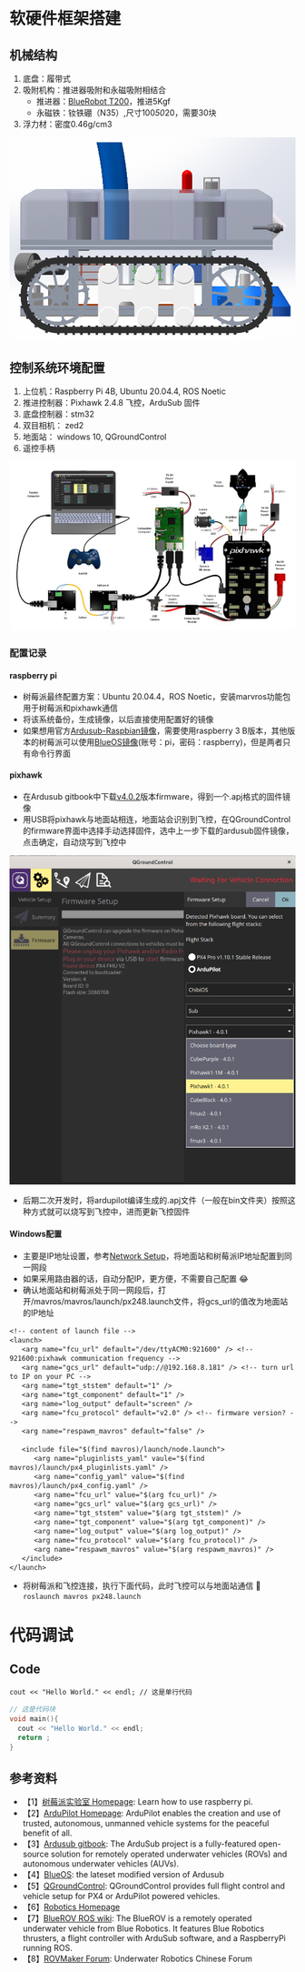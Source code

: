 # 软硬件框架搭建
## 机械结构
1. 底盘：履带式
2. 吸附机构：推进器吸附和永磁吸附相结合
   - 推进器：[BlueRobot T200](https://item.taobao.com/item.htm?spm=a1z0k.7628869.0.0.1d3c37de90qw1V&id=550925052996&_u=t2dmg8j26111)，推进5Kgf
   - 永磁铁：钕铁硼（N35）,尺寸100*50*20，需要30块
3. 浮力材：密度0.46g/cm3 

![iamge](https://github.com/Yunga-Wu/HullCleaningRobot/blob/main/image/%E6%9C%BA%E5%99%A8%E4%BA%BA%E6%95%B4%E4%BD%93%E8%AE%BE%E8%AE%A1%E5%B1%95%E7%A4%BA.png)

## 控制系统环境配置
1. 上位机：Raspberry Pi 4B, Ubuntu 20.04.4, ROS Noetic
2. 推进控制器：Pixhawk 2.4.8 飞控，ArduSub 固件
3. 底盘控制器：stm32
4. 双目相机： zed2
5. 地面站： windows 10, QGroundControl
6. 遥控手柄  

![iamge](https://github.com/Yunga-Wu/HullCleaningRobot/blob/main/image/%E6%8E%A5%E7%BA%BF%E5%9B%BE01.jpg)

### 配置记录
#### raspberry pi
- 树莓派最终配置方案：Ubuntu 20.04.4，ROS Noetic，安装marvros功能包用于树莓派和pixhawk通信
- 将该系统备份，生成镜像，以后直接使用配置好的镜像
- 如果想用官方[Ardusub-Raspbian镜像](http://www.ardusub.com/resources/downloads.html#ardusub-firmware-files)，需要使用raspberry 3 B版本，其他版本的树莓派可以使用[BlueOS镜像](https://docs.bluerobotics.com/ardusub-zola/software/onboard/BlueOS-1.0/installation/)(账号：pi，密码：raspberry)，但是两者只有命令行界面
#### pixhawk
- 在Ardusub gitbook中下载[v4.0.2](http://www.ardusub.com/resources/downloads.html)版本firmware，得到一个.apj格式的固件镜像
- 用USB将pixhawk与地面站相连，地面站会识别到飞控，在QGroundControl的firmware界面中选择手动选择固件，选中上一步下载的ardusub固件镜像，点击确定，自动烧写到飞控中

![image](https://github.com/Yunga-Wu/HullCleaningRobot/blob/main/image/%E9%A3%9E%E6%8E%A7%E5%9B%BA%E4%BB%B6%E7%83%A7%E5%86%99.png)

- 后期二次开发时，将ardupilot编译生成的.apj文件（一般在bin文件夹）按照这种方式就可以烧写到飞控中，进而更新飞控固件

#### Windows配置
- 主要是IP地址设置，参考[Network Setup](http://www.ardusub.com/quick-start/installing-companion.html)，将地面站和树莓派IP地址配置到同一网段
- 如果采用路由器的话，自动分配IP，更方便，不需要自己配置 😂
- 确认地面站和树莓派处于同一网段后，打开/mavros/mavros/launch/px248.launch文件，将gcs_url的值改为地面站的IP地址
```
<!-- content of launch file --> 
<launch>
   <arg name="fcu_url" default="/dev/ttyACM0:921600" /> <!-- 921600:pixhawk communication frequency -->
   <arg name="gcs_url" default="udp://@192.168.8.181" /> <!-- turn url to IP on your PC -->
   <arg name="tgt_ststem" default="1" />
   <arg name="tgt_component" default="1" />
   <arg name="log_output" default="screen" />
   <arg name="fcu_protocol" default="v2.0" /> <!-- firmware version? -->
   <arg name="respawm_mavros" default="false" />
   
   <include file="$(find mavros)/launch/node.launch">
      <arg name="pluginlists_yaml" vaule="$(find mavros)/launch/px4_pluginlists.yaml" />
      <arg name="config_yaml" value="$(find mavros)/launch/px4_config.yaml" />
      <arg name="fcu_url" value="$(arg fcu_url)" />
      <arg name="gcs_url" value="$(arg gcs_url)" />
      <arg name="tgt_ststem" value="$(arg tgt_ststem)" />
      <arg name="tgt_component" value="$(arg tgt_component)" />
      <arg name="log_output" value="$(arg log_output)" />
      <arg name="fcu_protocol" value="$(arg fcu_protocol)" />
      <arg name="respawm_mavros" value="$(arg respawm_mavros)" />
   </include>
</launch>
```
- 将树莓派和飞控连接，执行下面代码，此时飞控可以与地面站通信 💝
`roslaunch mavros px248.launch`

# 代码调试
## Code
`cout << "Hello World." << endl; // 这是单行代码`

```C++
// 这是代码块
void main(){
  cout << "Hello World." << endl;
  return ;
}
```

## 参考资料
- 【1】[树莓派实验室 Homepage](https://shumeipai.nxez.com/tag/%E6%A0%91%E8%8E%93%E6%B4%BE): Learn how to use raspberry pi.
- 【2】[ArduPilot Homepage](https://ardupilot.org/ardupilot/index.html): ArduPilot enables the creation and use of trusted, autonomous, unmanned vehicle systems for the peaceful benefit of all.
- 【3】[Ardusub gitbook](http://www.ardusub.com/): The ArduSub project is a fully-featured open-source solution for remotely operated underwater vehicles (ROVs) and autonomous underwater vehicles (AUVs).
- 【4】[BlueOS](https://docs.bluerobotics.com/ardusub-zola/software/onboard/BlueOS-1.0/): the lateset modified version of Ardusub
- 【5】[QGroundControl](https://docs.qgroundcontrol.com/master/en/): QGroundControl provides full flight control and vehicle setup for PX4 or ArduPilot powered vehicles. 
- 【6】[Robotics Homepage](https://bluerobotics.com/learn/)
- 【7】[BlueROV ROS wiki](http://wiki.ros.org/Robots/BlueROV): The BlueROV is a remotely operated underwater vehicle from Blue Robotics. It features Blue Robotics thrusters, a flight controller with ArduSub software, and a RaspberryPi running ROS.
- 【8】[ROVMaker Forum](http://rovmaker.cn/): Underwater Robotics Chinese Forum
